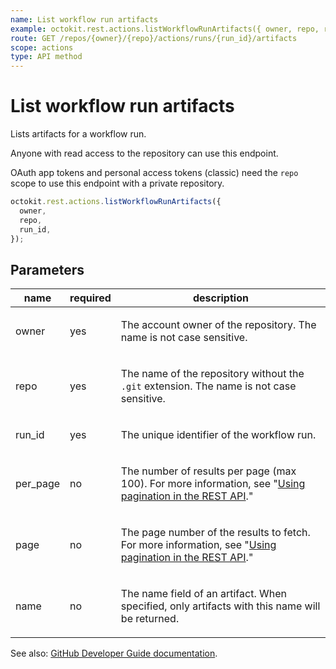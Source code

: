 ```yaml
---
name: List workflow run artifacts
example: octokit.rest.actions.listWorkflowRunArtifacts({ owner, repo, run_id })
route: GET /repos/{owner}/{repo}/actions/runs/{run_id}/artifacts
scope: actions
type: API method
---
```


# List workflow run artifacts

Lists artifacts for a workflow run.

Anyone with read access to the repository can use this endpoint.

OAuth app tokens and personal access tokens (classic) need the `repo` scope to use this endpoint with a private repository.

```js
octokit.rest.actions.listWorkflowRunArtifacts({
  owner,
  repo,
  run_id,
});
```

## Parameters

<table>
  <thead>
    <tr>
      <th>name</th>
      <th>required</th>
      <th>description</th>
    </tr>
  </thead>
  <tbody>
    <tr><td>owner</td><td>yes</td><td>

The account owner of the repository. The name is not case sensitive.

</td></tr>
<tr><td>repo</td><td>yes</td><td>

The name of the repository without the `.git` extension. The name is not case sensitive.

</td></tr>
<tr><td>run_id</td><td>yes</td><td>

The unique identifier of the workflow run.

</td></tr>
<tr><td>per_page</td><td>no</td><td>

The number of results per page (max 100). For more information, see "[Using pagination in the REST API](https://docs.github.com/rest/using-the-rest-api/using-pagination-in-the-rest-api)."

</td></tr>
<tr><td>page</td><td>no</td><td>

The page number of the results to fetch. For more information, see "[Using pagination in the REST API](https://docs.github.com/rest/using-the-rest-api/using-pagination-in-the-rest-api)."

</td></tr>
<tr><td>name</td><td>no</td><td>

The name field of an artifact. When specified, only artifacts with this name will be returned.

</td></tr>
  </tbody>
</table>

See also: [GitHub Developer Guide documentation](https://docs.github.com/rest/actions/artifacts#list-workflow-run-artifacts).
